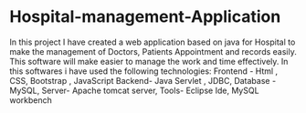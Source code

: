 # Hospital-management-Application
In this project I have created a
web application based on java for Hospital to make the management of Doctors, Patients
Appointment and records easily. This software will make easier to manage the work and time effectively.
In this softwares i have used the following technologies:
Frontend -	Html , CSS, Bootstrap , JavaScript
Backend-	Java Servlet , JDBC,
Database -	MySQL,
Server-	Apache tomcat server,
Tools-	Eclipse Ide, MySQL workbench
